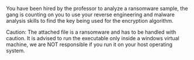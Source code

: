 You have been hired by the professor to analyze a ransomware sample, the gang is counting on you to use your reverse engineering and malware analysis skills to find the key being used for the encryption algorithm.

Caution: The attached file is a ransomware and has to be handled with caution. It is advised to run the executable only inside a windows virtual machine, we are NOT responsible if you run it on your host operating system.